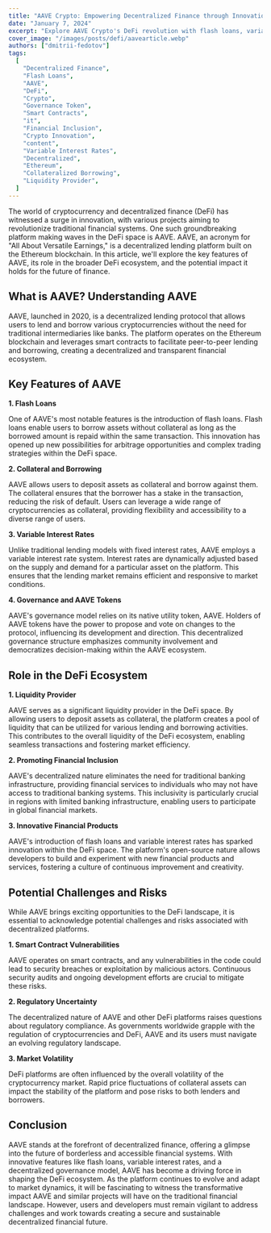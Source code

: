 ```yaml
---
title: "AAVE Crypto: Empowering Decentralized Finance through Innovation"
date: "January 7, 2024"
excerpt: "Explore AAVE Crypto's DeFi revolution with flash loans, variable rates, and decentralized governance. Experience financial inclusivity and innovation."
cover_image: "/images/posts/defi/aavearticle.webp"
authors: ["dmitrii-fedotov"]
tags:
  [
    "Decentralized Finance",
    "Flash Loans",
    "AAVE",
    "DeFi",
    "Crypto",
    "Governance Token",
    "Smart Contracts",
    "it",
    "Financial Inclusion",
    "Crypto Innovation",
    "content",
    "Variable Interest Rates",
    "Decentralized",
    "Ethereum",
    "Collateralized Borrowing",
    "Liquidity Provider",
  ]
---
```


The world of cryptocurrency and decentralized finance (DeFi) has witnessed a surge in innovation, with various projects aiming to revolutionize traditional financial systems. One such groundbreaking platform making waves in the DeFi space is AAVE. AAVE, an acronym for "All About Versatile Earnings," is a decentralized lending platform built on the Ethereum blockchain. In this article, we'll explore the key features of AAVE, its role in the broader DeFi ecosystem, and the potential impact it holds for the future of finance.

## What is AAVE? Understanding AAVE

AAVE, launched in 2020, is a decentralized lending protocol that allows users to lend and borrow various cryptocurrencies without the need for traditional intermediaries like banks. The platform operates on the Ethereum blockchain and leverages smart contracts to facilitate peer-to-peer lending and borrowing, creating a decentralized and transparent financial ecosystem.

## Key Features of AAVE

**1. Flash Loans**

One of AAVE's most notable features is the introduction of flash loans. Flash loans enable users to borrow assets without collateral as long as the borrowed amount is repaid within the same transaction. This innovation has opened up new possibilities for arbitrage opportunities and complex trading strategies within the DeFi space.

**2. Collateral and Borrowing**

AAVE allows users to deposit assets as collateral and borrow against them. The collateral ensures that the borrower has a stake in the transaction, reducing the risk of default. Users can leverage a wide range of cryptocurrencies as collateral, providing flexibility and accessibility to a diverse range of users.

**3. Variable Interest Rates**

Unlike traditional lending models with fixed interest rates, AAVE employs a variable interest rate system. Interest rates are dynamically adjusted based on the supply and demand for a particular asset on the platform. This ensures that the lending market remains efficient and responsive to market conditions.

**4. Governance and AAVE Tokens**

AAVE's governance model relies on its native utility token, AAVE. Holders of AAVE tokens have the power to propose and vote on changes to the protocol, influencing its development and direction. This decentralized governance structure emphasizes community involvement and democratizes decision-making within the AAVE ecosystem.

## Role in the DeFi Ecosystem

**1. Liquidity Provider**

AAVE serves as a significant liquidity provider in the DeFi space. By allowing users to deposit assets as collateral, the platform creates a pool of liquidity that can be utilized for various lending and borrowing activities. This contributes to the overall liquidity of the DeFi ecosystem, enabling seamless transactions and fostering market efficiency.

**2. Promoting Financial Inclusion**

AAVE's decentralized nature eliminates the need for traditional banking infrastructure, providing financial services to individuals who may not have access to traditional banking systems. This inclusivity is particularly crucial in regions with limited banking infrastructure, enabling users to participate in global financial markets.

**3. Innovative Financial Products**

AAVE's introduction of flash loans and variable interest rates has sparked innovation within the DeFi space. The platform's open-source nature allows developers to build and experiment with new financial products and services, fostering a culture of continuous improvement and creativity.

## Potential Challenges and Risks

While AAVE brings exciting opportunities to the DeFi landscape, it is essential to acknowledge potential challenges and risks associated with decentralized platforms.

**1. Smart Contract Vulnerabilities**

AAVE operates on smart contracts, and any vulnerabilities in the code could lead to security breaches or exploitation by malicious actors. Continuous security audits and ongoing development efforts are crucial to mitigate these risks.

**2. Regulatory Uncertainty**

The decentralized nature of AAVE and other DeFi platforms raises questions about regulatory compliance. As governments worldwide grapple with the regulation of cryptocurrencies and DeFi, AAVE and its users must navigate an evolving regulatory landscape.

**3. Market Volatility**

DeFi platforms are often influenced by the overall volatility of the cryptocurrency market. Rapid price fluctuations of collateral assets can impact the stability of the platform and pose risks to both lenders and borrowers.

## Conclusion

AAVE stands at the forefront of decentralized finance, offering a glimpse into the future of borderless and accessible financial systems. With innovative features like flash loans, variable interest rates, and a decentralized governance model, AAVE has become a driving force in shaping the DeFi ecosystem. As the platform continues to evolve and adapt to market dynamics, it will be fascinating to witness the transformative impact AAVE and similar projects will have on the traditional financial landscape. However, users and developers must remain vigilant to address challenges and work towards creating a secure and sustainable decentralized financial future.
